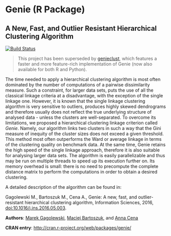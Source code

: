 # Genie (R Package)
## A New, Fast, and Outlier Resistant Hierarchical Clustering Algorithm

[![Build Status](https://travis-ci.org/gagolews/genie.png?branch=master)](https://travis-ci.org/gagolews/genie)


> This project has been superseded by [genieclust](https://genieclust.gagolewski.com),
which features a faster and more feature-rich implementation of Genie (now also
available for both R and Python).

The time needed to apply a hierarchical clustering algorithm
is most often dominated by the number of computations of a pairwise
dissimilarity measure. Such a constraint, for larger data sets,
puts the use of all the classical linkage criteria at a disadvantage,
with the exception of the single linkage one. However, it is known that the single
linkage clustering algorithm is very sensitive to outliers, produces highly
skewed dendrograms and therefore usually does not reflect the true
underlying structure of analysed data - unless the clusters are well-separated.
To overcome its limitations, we proposed a hierarchical clustering linkage
criterion called *Genie*. Namely, our algorithm links two clusters in such
a way that the Gini measure of inequity of the cluster sizes
does not exceed a given threshold.
This method most often outperforms the Ward or average linkage in terms of
the clustering quality on benchmark data. At the same time,
Genie retains the high speed of the single linkage approach,
therefore it is also suitable for analysing larger data sets.
The algorithm is easily parallelizable and thus may be run
on multiple threads to speed up its execution further on.
Its memory overhead is small: there is no need to precompute the complete
distance matrix to perform the computations in order to obtain a desired
clustering.

A detailed description of the algorithm can be found in:

Gagolewski M., Bartoszuk M., Cena A., Genie: A new, fast, and outlier-resistant
hierarchical clustering algorithm, Information Sciences, 2016,
[doi:10.1016/j.ins.2016.05.003](http://dx.doi.org/10.1016/j.ins.2016.05.003).

**Authors**: [Marek Gagolewski](http://www.gagolewski.com/),
[Maciej Bartoszuk](http://bartoszuk.rexamine.com), and
[Anna Cena](http://cena.rexamine.com)

**CRAN entry**: http://cran.r-project.org/web/packages/genie/
